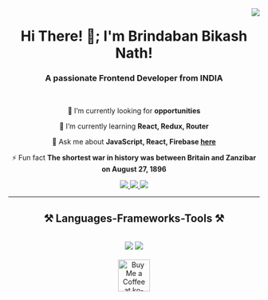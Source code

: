 <img align="right" src="https://visitor-badge.laobi.icu/badge?page_id=BBN-Code.BBN-Code" />

<h1 align="center">
   Hi There! 👋; I'm Brindaban Bikash Nath!
</h1>

<h3 align="center">A passionate Frontend Developer from INDIA</h3>

<br/>

<div align="center">
 
 🔭 I’m currently looking for **opportunities**
 
 🌱 I’m currently learning **React, Redux, Router**

💬 Ask me about **JavaScript, React, Firebase [here](https://github.com/BBN-Code/BBN-Code/issues)**

⚡ Fun fact **The shortest war in history was between Britain and Zanzibar on August 27, 1896**

 </div>
 
<div align="center"> 
  <a href="mailto:brindabanbnath@gmail.com">
    <img src="https://img.shields.io/badge/Gmail-333333?style=for-the-badge&logo=gmail&logoColor=red" />
  </a>
  <a href="linkedin.com/in/brindaban-bikash-nath" >
    <img src="https://img.shields.io/badge/LinkedIn-0077B5?style=for-the-badge&logo=linkedin&logoColor=white" />
  </a>
  <a href="#">
     <img src="https://img.shields.io/badge/Portfolio-FF5722?style=for-the-badge&logo=todoist&logoColor=white"/> <!-- sqlite, safari, google-chrome are other good icon options -->
  </a>
</div>

 <hr/>
 
<h2 align="center">⚒️ Languages-Frameworks-Tools ⚒️</h2>
<br/>
<div align="center">
    <img src="https://skillicons.dev/icons?i=,html,css,vscode,github,git" />
    <img src="https://skillicons.dev/icons?i=javascript,react,redux,firebase" /><br>
</div>
<br/>

<div align="center">
<a href='https://ko-fi.com/V7V4RAK9C' target='_blank'><img height='64' style='border:0px;height:64px;' src='https://storage.ko-fi.com/cdn/kofi1.png?v=3' border='0' alt='Buy Me a Coffee at ko-fi.com' /></a>
</div>

<br/>
